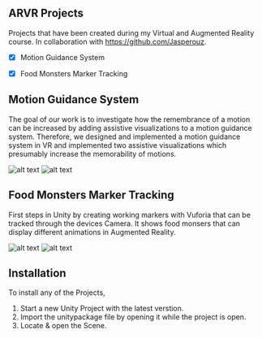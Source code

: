 <!-- ARVR Projects -->
## ARVR Projects
Projects that have been created during my Virtual and Augmented Reality course.
In collaboration with https://github.com/Jasperouz.
- [x] Motion Guidance System
- [x] Food Monsters Marker Tracking



<!-- Motion Guidance System -->
## Motion Guidance System
The goal of our work is to investigate how the remembrance of a motion can be increased by adding assistive visualizations to a motion guidance system. 
Therefore, we designed and implemented a motion guidance system in VR and implemented two assistive visualizations which presumably increase the memorability of motions.


![alt text](https://github.com/Rezarak/ARVRProjects/blob/main/Images/AsymptoticPath.png)
![alt text](https://github.com/Rezarak/ARVRProjects/blob/main/Images/RubberBand.png)

<!-- Food Monsters Marker Tracking -->
## Food Monsters Marker Tracking
First steps in Unity by creating working markers with Vuforia that can be tracked through the devices Camera.
It shows food monsers that can display different animations in Augmented Reality.


![alt text](https://github.com/Rezarak/ARVRProjects/blob/main/Images/FoodMonsters.png)
![alt text](https://github.com/Rezarak/ARVRProjects/blob/main/Images/MarkerTracking.png)


<!-- Installation -->
## Installation
To install any of the Projects, 
1) Start a new Unity Project with the latest verstion.
2) Import the unitypackage file by opening it while the project is open.
3) Locate & open the Scene.



